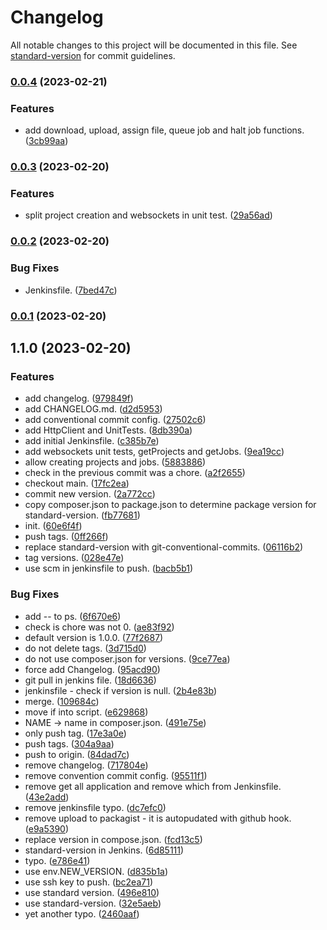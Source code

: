 # Changelog

All notable changes to this project will be documented in this file. See [standard-version](https://github.com/conventional-changelog/standard-version) for commit guidelines.

### [0.0.4](https://github.com/elytica/compute-client/compare/0.0.3...0.0.4) (2023-02-21)


### Features

* add download, upload, assign file, queue job and halt job functions. ([3cb99aa](https://github.com/elytica/compute-client/commits/3cb99aa3c9da93777d8d4dae5b6806c5fc490fe3))

### [0.0.3](https://github.com/elytica/compute-client/compare/0.0.2...0.0.3) (2023-02-20)


### Features

* split project creation and websockets in unit test. ([29a56ad](https://github.com/elytica/compute-client/commits/29a56ad90a32882c614ab42b779f87949a0876db))

### [0.0.2](https://github.com/elytica/compute-client/compare/0.0.1...0.0.2) (2023-02-20)


### Bug Fixes

* Jenkinsfile. ([7bed47c](https://github.com/elytica/compute-client/commits/7bed47c3a2b61704eb9b86981d0c93997f6a1e27))

### [0.0.1](https://github.com/elytica/compute-client/compare/0.0.0...0.0.1) (2023-02-20)

## 1.1.0 (2023-02-20)


### Features

* add changelog. ([979849f](https://github.com/elytica/compute-client/commits/979849f3725ed0d23fff366219394401f14b83ef))
* add CHANGELOG.md. ([d2d5953](https://github.com/elytica/compute-client/commits/d2d5953599645c2dd8949929cf28c88a4d7c846c))
* add conventional commit config. ([27502c6](https://github.com/elytica/compute-client/commits/27502c6cd54eabb44ff76ef4c76ce46919381e27))
* add HttpClient and UnitTests. ([8db390a](https://github.com/elytica/compute-client/commits/8db390a278720de5334aeac9e542ccfada1cfc66))
* add initial Jenkinsfile. ([c385b7e](https://github.com/elytica/compute-client/commits/c385b7ebbeb8647af08d80646b7603c61c383211))
* add websockets unit tests, getProjects and getJobs. ([9ea19cc](https://github.com/elytica/compute-client/commits/9ea19cc467eedf6766cade4796dcdd7d6e2e9433))
* allow creating projects and jobs. ([5883886](https://github.com/elytica/compute-client/commits/5883886ad89dd95ec373c13001a145833bece8c1))
* check in the previous commit was a chore. ([a2f2655](https://github.com/elytica/compute-client/commits/a2f2655fd4568dc678718f292585d525db5fdd34))
* checkout main. ([17fc2ea](https://github.com/elytica/compute-client/commits/17fc2eacabc3be1c439094f72cb0ebb0343c862f))
* commit new version. ([2a772cc](https://github.com/elytica/compute-client/commits/2a772cc7a527f2acc45db4804eee850621b98c51))
* copy composer.json to package.json to determine package version for standard-version. ([fb77681](https://github.com/elytica/compute-client/commits/fb77681d75142faaa6a66d6de0af830dfcc874c9))
* init. ([60e6f4f](https://github.com/elytica/compute-client/commits/60e6f4f8aae760e0d622a4e5e677364e5c505d93))
* push tags. ([0ff266f](https://github.com/elytica/compute-client/commits/0ff266f70d0eca7f564b57cb21582c7d2384c629))
* replace standard-version with git-conventional-commits. ([06116b2](https://github.com/elytica/compute-client/commits/06116b21fba0f8c12e2f97839d060e2b38d0f144))
* tag versions. ([028e47e](https://github.com/elytica/compute-client/commits/028e47e715908786e5b5cef0ef9bd1249d92eefd))
* use scm in jenkinsfile to push. ([bacb5b1](https://github.com/elytica/compute-client/commits/bacb5b12b3695055ad367274eed4d72b66f87862))


### Bug Fixes

* add -- to ps. ([6f670e6](https://github.com/elytica/compute-client/commits/6f670e6b5c6d07193c782f7c2f0cf0fa9c2db801))
* check is chore was not 0. ([ae83f92](https://github.com/elytica/compute-client/commits/ae83f92f641d8ee2b04a711a3c74dc5e18e2ae90))
* default version is 1.0.0. ([77f2687](https://github.com/elytica/compute-client/commits/77f2687eb2d7f9d8ec84d4b5e3d58ea36e30e61c))
* do not delete tags. ([3d715d0](https://github.com/elytica/compute-client/commits/3d715d000925726d6a95c879a5eec2c6e43f477d))
* do not use composer.json for versions. ([9ce77ea](https://github.com/elytica/compute-client/commits/9ce77eaa6130fc36580bc754950760c80c3fcb83))
* force add Changelog. ([95acd90](https://github.com/elytica/compute-client/commits/95acd90f0b05a36d1c8bfcf7d45e500a67f6552c))
* git pull in jenkins file. ([18d6636](https://github.com/elytica/compute-client/commits/18d6636e02cae0862da411dc7c02eb215fcce7c4))
* jenkinsfile - check if version is null. ([2b4e83b](https://github.com/elytica/compute-client/commits/2b4e83b36a04c134e6c38144cd46bc313d272bfa))
* merge. ([109684c](https://github.com/elytica/compute-client/commits/109684cd785f5c4e56a0d94d5ae5539679fae856))
* move if into script. ([e629868](https://github.com/elytica/compute-client/commits/e62986856de549672688a2fd81ac7abba4efc7bc))
* NAME -> name in composer.json. ([491e75e](https://github.com/elytica/compute-client/commits/491e75e51da06c3b679b10b556bfd6b9a59a5675))
* only push tag. ([17e3a0e](https://github.com/elytica/compute-client/commits/17e3a0ebbd22c7645c20c83820dfd16258ff8459))
* push tags. ([304a9aa](https://github.com/elytica/compute-client/commits/304a9aa89a8883f84fc9e23cec109b96865399d2))
* push to origin. ([84dad7c](https://github.com/elytica/compute-client/commits/84dad7c6d58d04385418bf71aa8d7b5ab1498b2b))
* remove changelog. ([717804e](https://github.com/elytica/compute-client/commits/717804ef06d869edeae7515189f9aac7c0d6d369))
* remove convention commit config. ([95511f1](https://github.com/elytica/compute-client/commits/95511f12cc3ce41dd5a8819fdd6ee7c25f236116))
* remove get all application and remove which from Jenkinsfile. ([43e2add](https://github.com/elytica/compute-client/commits/43e2add0a8bb401bb131d94b98b04890a7a0e03e))
* remove jenkinsfile typo. ([dc7efc0](https://github.com/elytica/compute-client/commits/dc7efc0445c8a9178db302a4bb276a007e535d80))
* remove upload to packagist - it is autopudated with github hook. ([e9a5390](https://github.com/elytica/compute-client/commits/e9a5390a83a0497518b38686482770ddfbef7eb9))
* replace version in compose.json. ([fcd13c5](https://github.com/elytica/compute-client/commits/fcd13c5247ecac513cff67365d9dd95bdb72e5a2))
* standard-version in Jenkins. ([6d85111](https://github.com/elytica/compute-client/commits/6d8511113fe3cddd706f11fbc1994ea06d22a8ac))
* typo. ([e786e41](https://github.com/elytica/compute-client/commits/e786e41520389f7696dec3ffbaedfc9f9c304c61))
* use env.NEW_VERSION. ([d835b1a](https://github.com/elytica/compute-client/commits/d835b1a16116451254dbf923eca71554f46eb087))
* use ssh key to push. ([bc2ea71](https://github.com/elytica/compute-client/commits/bc2ea7134871b0fd7356c7a27f778fe1a53b3fc9))
* use standard version. ([496e810](https://github.com/elytica/compute-client/commits/496e8105262fc098517ab01929433cb8a16ca7cc))
* use standard-version. ([32e5aeb](https://github.com/elytica/compute-client/commits/32e5aeb7cabb1ee394f5e31f4136fc240da21995))
* yet another typo. ([2460aaf](https://github.com/elytica/compute-client/commits/2460aaf37bf0e30c079f10e34bd175c1c15c5348))

